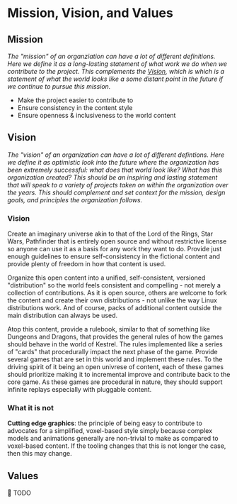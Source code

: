 # Mission, Vision, and Values

## Mission

_The "mission" of an organziation can have a lot of different definitions. Here we define it as a long-lasting statement of what work we do when we contribute to the project.  This complements the [Vision](./vision.md), which is which is a statement of what the world looks like a some distant point in the future if we continue to pursue this mission._


* Make the project easier to contribute to
* Ensure consistency in the content style
* Ensure openness & inclusiveness to the world content

## Vision

_The "vision" of an organization can have a lot of different defintions. Here we define it as optimistic look into the future where the organization has been extremely successful: what does that world look like? What has this organization created? This should be an inspiring and lasting statement that will speak to a variety of projects taken on within the organization over the years. This should complement and set context for the mission, design goals, and principles the organization follows._


### Vision

Create an imaginary universe akin to that of the Lord of the Rings, Star Wars, Pathfinder that is entirely open source and without restrictive license so anyone can use it as a basis for any work they want to do. Provide just enough guidelines to ensure self-consistency in the fictional content and provide plenty of freedom in how that content is used. 

Organize this open content into a unified, self-consistent, versioned "distribution" so the world feels consistent and compelling - not merely a collection of contributions.  As it is open source, others are welcome to fork the content and create their own distributions - not unlike the way Linux distributions work.  And of course, packs of additional content outside the main distribution can always be used.

Atop this content, provide a rulebook, similar to that of something like Dungeons and Dragons, that provides the general rules of how the games should behave in the world of Kestrel. The rules implemented like a series of "cards" that procedurally impact the next phase of the game. Provide several games that are set in this world and implement these rules.  To the driving spirit of it being an open univrese of content, each of these games should prioritize making it to incremental improve and contribute back to the core game. As these games are procedural in nature, they should support infinite replays especially with pluggable content.


### What it is not

**Cutting edge graphics**: the principle of being easy to contribute to advocates for a simplified, voxel-based style simply because complex models and animations generally are non-trivial to make as compared to voxel-based content. If the tooling changes that this is not longer the case, then this may change.


## Values

🚧 TODO